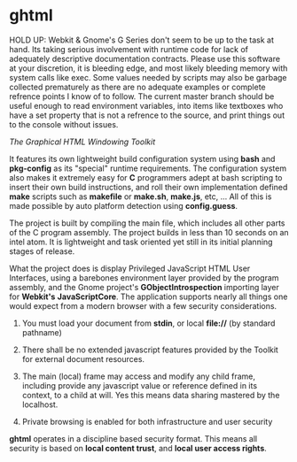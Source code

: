 ghtml
=====

HOLD UP: Webkit & Gnome's G Series don't seem to be up to the task at hand. Its taking serious involvement with runtime code for lack of adequately descriptive documentation contracts. Please use this software at your discretion, it is bleeding edge, and most likely bleeding memory with system calls like exec. Some values needed by scripts may also be garbage collected prematurely as there are no adequate examples or complete refrence points I know of to follow. The current master branch should be useful enough to read environment variables, into items like textboxes who have a set property that is not a refrence to the source, and print things out to the console without issues.

*The Graphical HTML Windowing Toolkit*

It features its own lightweight build configuration system using **bash** and **pkg-config** as 
its "special" runtime requirements. The configuration system also makes it extremely 
easy for **C** programmers adept at bash scripting to insert their own build instructions, 
and roll their own implementation defined **make** scripts such as **makefile** or **make.sh**, 
**make.js**, etc, ... All of this is made possible by auto platform detection using 
**config.guess**.

The project is built by compiling the main file, which includes all other parts of the 
C program assembly. The project builds in less than 10 seconds on an intel atom. It is 
lightweight and task oriented yet still in its initial planning stages of release.

What the project does is display Privileged JavaScript HTML User Interfaces, using a 
barebones environment layer provided by the program assembly, and the Gnome project's 
**GObjectIntrospection** importing layer for **Webkit's** **JavaScriptCore**. The application 
supports nearly all things one would expect from a modern browser with a few security 
considerations.

 1. You must load your document from **stdin**, or local **file://** (by standard pathname)

 2. There shall be no extended javascript features provided by the Toolkit for external
     document resources.

 3. The main (local) frame may access and modify any child frame, including provide any
     javascript value or reference defined in its context, to a child at will. Yes this
     means data sharing mastered by the localhost.

 4. Private browsing is enabled for both infrastructure and user security

**ghtml** operates in a discipline based security format. This means all security is 
based on **local content trust**, and **local user access rights**.
